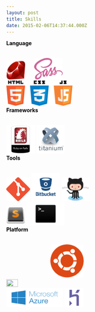 ```yaml
---
layout: post
title: Skills
date: 2015-02-06T14:37:44.000Z
---
```

<section>
	<div class="box" style="min-height: 100px;">
	  <div class="column1" style="width: 50%; border-color: gray; border-width: 1px;">
			<p style="margin-top: 0px; position: 'center'; font-weight: bold; color: #000000;">Language</p>
			<br/>
			<img src="/images/ruby.png" style="height: 20%; width: 20%" />
			<img src="/images/sass.svg" style="height: 30%; width: 30%; margin-left: 20px;" />
			<img src="/images/frontend_languages.png" class="fit image" style="width: 70%"/>
	  </div>
	  <div class="vertical_line"></div>
	  <div class="column1" style="width: 50%;">
			<p style="margin-top: 0px; position: 'center'; font-weight: bold; color: #000000;">Frameworks</p>	
			<br/>
			<img src="/images/rubyonrails.png" style="height: 30%; width: 30%" />
			<img src="/images/titanium.png" style="height: 30%; width: 30%" />
		</div>
	</div>
</section>

<section>
	<div class="box" style="min-height: 100px;">
	  <div class="column1" style="width: 50%;">
			<p style="margin-top: 0px; position: 'center'; font-weight: bold; color: #000000;">Tools</p>
			<br/>
			<img src="/images/git.png" style="height: 25%; width: 25%"/>
			<img src="/images/bitbucket.png" style="height: 30%; width: 30%;"/>
			<img src="/images/github.png" style="height: 30%; width: 30%;"/>
			<img src="/images/sublime.png" style="height: 20%; width: 20%;"/>
			<img src="/images/terminal.png" style="height: 40%; width: 40%;"/>
	  </div>
	  <div class="vertical_line"></div>
	  <div class="column1" style="width: 50%;">
			<p style="margin-top: 0px; position: 'center'; font-weight: bold; color: #000000;">Platform</p>	
			<br/>
			<img src="/images/yosemite.png" style="height: 35%; width: 35%" />
			<img src="/images/ubuntu.png" style="height: 35%; width: 35%; padding-left: 10%; padding-bottom: 10%"/>
			<img src="/images/azure.png" style="height: 60%; width: 60%; padding-bottom: 10%" />
			<img src="/images/heroku.png" style="height: 20%; width: 20%; padding-bottom: 10%" />
		</div>
	</div>
</section>